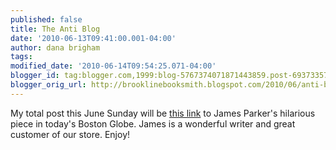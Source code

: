 ```yaml
---
published: false
title: The Anti Blog
date: '2010-06-13T09:41:00.001-04:00'
author: dana brigham
tags: 
modified_date: '2010-06-14T09:54:25.071-04:00'
blogger_id: tag:blogger.com,1999:blog-5767374071871443859.post-6937335781522360085
blogger_orig_url: http://brooklinebooksmith.blogspot.com/2010/06/anti-blog.html
---
```


My total post this June Sunday will be <a href="http://www.boston.com/bostonglobe/ideas/articles/2010/06/13/not_having_a_blog/">this link</a> to James Parker's hilarious piece in today's Boston Globe.  James is a wonderful writer and great customer of our store.  Enjoy!